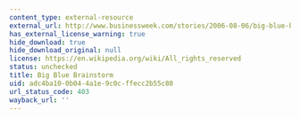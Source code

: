 ```yaml
---
content_type: external-resource
external_url: http://www.businessweek.com/stories/2006-08-06/big-blue-brainstorm
has_external_license_warning: true
hide_download: true
hide_download_original: null
license: https://en.wikipedia.org/wiki/All_rights_reserved
status: unchecked
title: Big Blue Brainstorm
uid: adc4ba10-0b04-4a1e-9c0c-ffecc2b55c80
url_status_code: 403
wayback_url: ''
---
```

